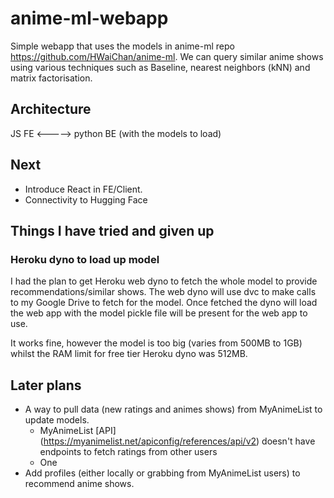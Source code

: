 # anime-ml-webapp

Simple webapp that uses the models in anime-ml repo https://github.com/HWaiChan/anime-ml. 
We can query similar anime shows using various techniques such as Baseline, nearest neighbors (kNN) and matrix factorisation.


## Architecture

JS FE <-----> python BE (with the models to load)

## Next
- Introduce React in FE/Client.
- Connectivity to Hugging Face

## Things I have tried and given up
### Heroku dyno to load up model
I had the plan to get Heroku web dyno to fetch the whole model to provide recommendations/similar shows.
The web dyno will use dvc to make calls to my Google Drive to fetch for the model. Once fetched the dyno will load the web app with the model pickle file will be present for the web app to use.

It works fine, however the model is too big (varies from 500MB to 1GB) whilst the RAM limit for free tier Heroku dyno was 512MB. 


## Later plans

- A way to pull data (new ratings and animes shows) from MyAnimeList to update models.
  -  MyAnimeList [API] (https://myanimelist.net/apiconfig/references/api/v2) doesn't have endpoints to fetch ratings from other users
  -  One
- Add profiles (either locally or grabbing from MyAnimeList users) to recommend anime shows. 

